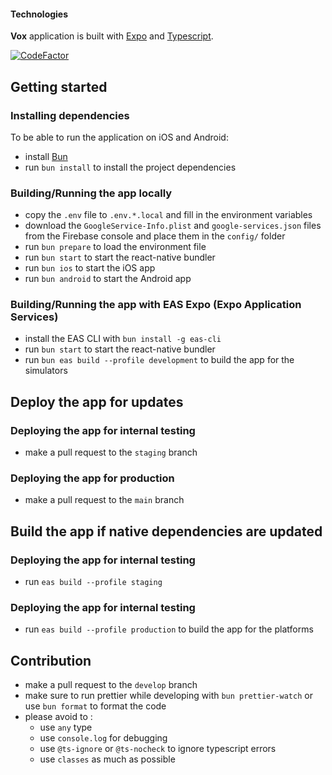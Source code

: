 #### Technologies

**Vox** application is built with [Expo](https://docs.expo.dev/) and [Typescript](https://www.typescriptlang.org/).

[![CodeFactor](https://www.codefactor.io/repository/github/parti-renaissance/app-mobile/badge)](https://www.codefactor.io/repository/github//parti-renaissance/app-mobile)

## Getting started

### Installing dependencies

To be able to run the application on iOS and Android:

- install [Bun](https://bun.sh/docs/installation)
- run `bun install` to install the project dependencies

### Building/Running the app locally

- copy the `.env` file to `.env.*.local` and fill in the environment variables
- download the `GoogleService-Info.plist` and `google-services.json` files from the Firebase console and place them in the `config/` folder
- run `bun prepare` to load the environment file
- run `bun start` to start the react-native bundler
- run `bun ios` to start the iOS app
- run `bun android` to start the Android app

### Building/Running the app with EAS Expo (Expo Application Services)

- install the EAS CLI with `bun install -g eas-cli`
- run `bun start` to start the react-native bundler
- run `bun eas build --profile development` to build the app for the simulators

## Deploy the app for updates

### Deploying the app for internal testing

- make a pull request to the `staging` branch

### Deploying the app for production

- make a pull request to the `main` branch

## Build the app if native dependencies are updated

### Deploying the app for internal testing

- run `eas build --profile staging`

### Deploying the app for internal testing

- run `eas build --profile production` to build the app for the platforms

## Contribution

- make a pull request to the `develop` branch
- make sure to run prettier while developing with `bun prettier-watch` or use `bun format` to format the code
- please avoid to :
  - use `any` type
  - use `console.log` for debugging
  - use `@ts-ignore` or `@ts-nocheck` to ignore typescript errors
  - use `classes` as much as possible
